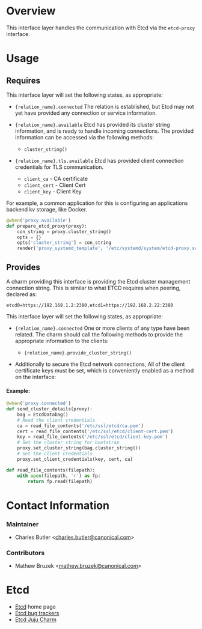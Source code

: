 # Overview

This interface layer handles the communication with Etcd via the `etcd-proxy` interface.

# Usage

## Requires

This interface layer will set the following states, as appropriate:

  * `{relation_name}.connected` The relation is established, but Etcd may not
  yet have provided any connection or service information.

  * `{relation_name}.available` Etcd has provided its cluster string
    information, and is ready to handle incoming connections.
    The provided information can be accessed via the following methods:
      * `cluster_string()`

  * `{relation_name}.tls.available` Etcd has provided client
  connection credentials for TLS communication.
      * `client_ca` - CA certificate
      * `client_cert` - Client Cert
      * `client_key` - Client Key


For example, a common application for this is configuring an
applications backend kv storage, like Docker.

```python
@when('proxy.available')
def prepare_etcd_proxy(proxy):
    con_string = proxy.cluster_string()
    opts = {}
    opts['cluster_string'] = con_string
    render('proxy_systemd_template', '/etc/systemd/system/etcd-proxy.service', opts)

```


## Provides

A charm providing this interface is providing the Etcd cluster management
connection string. This is similar to what ETCD requires when peering, declared as:

```shell
etcd0=https://192.168.1.2:2380,etcd1=https://192.168.2.22:2380
```

This interface layer will set the following states, as appropriate:

  * `{relation_name}.connected` One or more clients of any type
  have been related.  The charm should call the following
  methods to provide the appropriate information to the clients:

    * `{relation_name}.provide_cluster_string()`

  * Additionally to secure the Etcd network connections, All of
  the client certificate keys must be set, which is conveniently
  enabled as a method on the interface:


#### Example:

```python
@when('proxy.connected')
def send_cluster_details(proxy):
    bag = EtcdDatabag()
    # Read the client credentials
    ca = read_file_contents('/etc/ssl/etcd/ca.pem')
    cert = read_file_contents('/etc/ssl/etcd/client-cert.pem')
    key = read_file_contents('/etc/ssl/etcd/client-key.pem')
    # Set the cluster string for bootstrap
    proxy.set_cluster_string(bag.cluster_string())
    # Set the client credentials
    proxy.set_client_credentials(key, cert, ca)

def read_file_contents(filepath):
    with open(filepath, 'r') as fp:
        return fp.read(filepath)
```


# Contact Information

### Maintainer
- Charles Butler &lt;[charles.butler@canonical.com](mailto:charles.butler@canonical.com)&gt;

### Contributors
- Mathew Bruzek  &lt;[mathew.bruzek@canonical.com](mailto:mathew.bruzek@canonical.com)&gt;

# Etcd

- [Etcd](https://coreos.com/etcd/) home page
- [Etcd bug trackers](https://github.com/coreos/etcd/issues)
- [Etcd Juju Charm](http://github.com/juju-solutions/layer-etcd)
